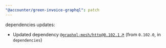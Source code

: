 ```yaml
---
"@accounter/green-invoice-graphql": patch
---
```

dependencies updates:
  - Updated dependency [`@graphql-mesh/http@0.102.1` ↗︎](https://www.npmjs.com/package/@graphql-mesh/http/v/0.102.1) (from `0.102.0`, in `dependencies`)
